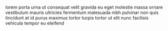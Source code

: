 lorem porta urna ut consequat velit gravida eu eget molestie massa ornare
vestibulum mauris ultricies fermentum malesuada nibh pulvinar non quis
tincidunt at id purus maximus tortor turpis tortor ut elit nunc facilisis
vehicula tempor eu eleifend